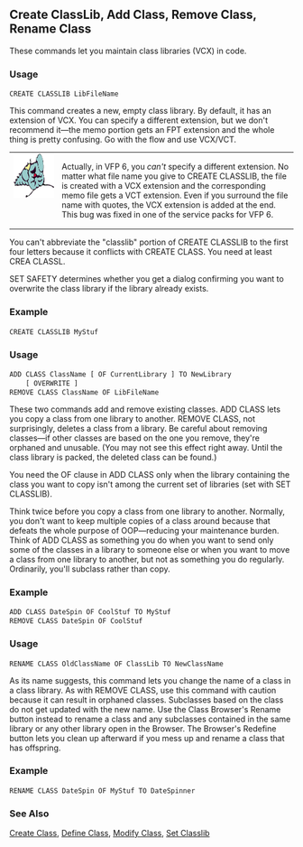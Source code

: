 ## Create ClassLib, Add Class, Remove Class, Rename Class

These commands let you maintain class libraries (VCX) in code.

### Usage

```foxpro
CREATE CLASSLIB LibFileName
```

This command creates a new, empty class library. By default, it has an extension of VCX. You can specify a different extension, but we don't recommend it&mdash;the memo portion gets an FPT extension and the whole thing is pretty confusing. Go with the flow and use VCX/VCT.

<table>
<tr>
  <td width="17%" valign="top">
<img width="95" height="78" src="fixbug1.gif">
  </td>
  <td width=83%>
  <p>Actually, in VFP 6, you <i>can't</i> specify a different extension. No matter what file name you give to CREATE CLASSLIB, the file is created with a VCX extension and the corresponding memo file gets a VCT extension. Even if you surround the file name with quotes, the VCX extension is added at the end. This bug was fixed in one of the service packs for VFP 6.</p>
  </td>
 </tr>
</table>

You can't abbreviate the "classlib" portion of CREATE CLASSLIB to the first four letters because it conflicts with CREATE CLASS. You need at least CREA CLASSL. 

SET SAFETY determines whether you get a dialog confirming you want to overwrite the class library if the library already exists.

### Example

```foxpro
CREATE CLASSLIB MyStuf
```
### Usage

```foxpro
ADD CLASS ClassName [ OF CurrentLibrary ] TO NewLibrary
    [ OVERWRITE ]
REMOVE CLASS ClassName OF LibFileName
```

These two commands add and remove existing classes. ADD CLASS lets you copy a class from one library to another. REMOVE CLASS, not surprisingly, deletes a class from a library. Be careful about removing classes&mdash;if other classes are based on the one you remove, they're orphaned and unusable. (You may not see this effect right away. Until the class library is packed, the deleted class can be found.)

You need the OF clause in ADD CLASS only when the library containing the class you want to copy isn't among the current set of libraries (set with SET CLASSLIB).

Think twice before you copy a class from one library to another. Normally, you don't want to keep multiple copies of a class around because that defeats the whole purpose of OOP&mdash;reducing your maintenance burden. Think of ADD CLASS as something you do when you want to send only some of the classes in a library to someone else or when you want to move a class from one library to another, but not as something you do regularly. Ordinarily, you'll subclass rather than copy.

### Example

```foxpro
ADD CLASS DateSpin OF CoolStuf TO MyStuf
REMOVE CLASS DateSpin OF CoolStuf
```
### Usage

```foxpro
RENAME CLASS OldClassName OF ClassLib TO NewClassName
```

As its name suggests, this command lets you change the name of a class in a class library. As with REMOVE CLASS, use this command with caution because it can result in orphaned classes. Subclasses based on the class do not get updated with the new name. Use the Class Browser's Rename button instead to rename a class and any subclasses contained in the same library or any other library open in the Browser. The Browser's Redefine button lets you clean up afterward if you mess up and rename a class that has offspring.

### Example

```foxpro
RENAME CLASS DateSpin OF MyStuf TO DateSpinner
```
### See Also

[Create Class](s4g589.md), [Define Class](s4g351.md), [Modify Class](s4g589.md), [Set Classlib](s4g618.md)